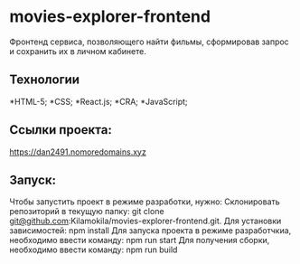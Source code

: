 # movies-explorer-frontend

Фронтенд сервиса, позволяющего найти фильмы, сформировав запрос и сохранить их в личном кабинете.

## Технологии

*HTML-5;
*CSS;
*React.js;
*CRA;
\*JavaScript;

## Ссылки проекта:
https://dan2491.nomoredomains.xyz

## Запуск:
Чтобы запустить проект в режиме разработки, нужно:
Склонировать репозиторий в текущую папку:
git clone git@github.com:Kilamokila/movies-explorer-frontend.git.
Для установки зависимостей:
npm install
Для запуска проекта в режиме разработчкиа, необходимо ввести команду:
npm run start
Для получения сборки, необходимо ввести команду:
npm run build
